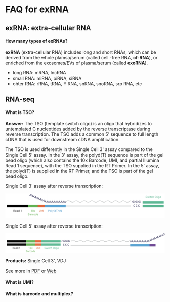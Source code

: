 # FAQ for exRNA

## exRNA: extra-cellular RNA

#### How many types of exRNAs?

**exRNA** (extra-cellular RNA) includes long and short RNAs, which can be derived from the whole plamsa/serum (called cell -free RNA, **cf-RNA**), or enriched from the exosomes/EVs of plasma/serum (called **exoRNA**).

* long RNA: mRNA, lncRNA
* small RNA: miRNA, piRNA, siRNA
* ohter RNA: rRNA, tRNA, Y RNA, snRNA, snoRNA, srp RNA, etc

## RNA-seq

#### What is TSO?

**Answer:** The TSO (template switch oligo) is an oligo that hybridizes to untemplated C nucleotides added by the reverse transcriptase during reverse transcription. The TSO adds a common 5' sequence to full length cDNA that is used for downstream cDNA amplification.

The TSO is used differently in the Single Cell 3' assay compared to the Single Cell 5' assay. In the 3' assay, the polyd(T) sequence is part of the gel bead oligo (which also contains the 10x Barcode, UMI, and partial Illumina Read 1 sequence), with the TSO supplied in the RT Primer. In the 5' assay, the polyd(T) is supplied in the RT Primer, and the TSO is part of the gel bead oligo.


Single Cell 3' assay after reverse transcription:


![TSO-3](TSO-3.png)

 

Single Cell 5' assay after reverse transcription:

![TSP-5](TSO-5.png)

**Products:** Single Cell 3', VDJ

See more in [PDF](TSO.pdf) or [Web](https://kb.10xgenomics.com/hc/en-us/articles/360001493051-What-is-a-template-switch-oligo-TSO-)



#### What is UMI?

#### What is barcode and multiplex?

